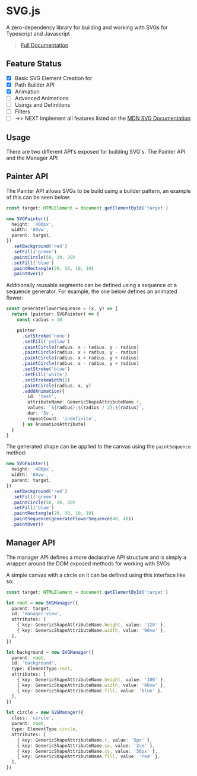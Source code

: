 # SVG.js

A zero-dependency library for building and working with SVGs for Typescript and
Javascript

> [Full Documentation](https://nabeelvalley.github.io/svg-js/)

## Feature Status

- [x] Basic SVG Element Creation for
- [x] Path Builder API
- [x] Animation
- [ ] Advanced Animations
- [ ] Usings and Definitions
- [ ] Filters
- [ ] ->> NEXT Implement all features listed on the
      [MDN SVG Documentation](https://developer.mozilla.org/en-US/docs/Web/SVG/Element)

## Usage

There are two different API's exposed for building SVG's. The Painter API and
the Manager API

## Painter API

The Painter API allows SVGs to be build using a builder pattern, an example of
this can be seen below:

```ts
const target: HTMLElement = document.getElementById('target')

new SVGPainter({
  height: '400px',
  width: '80vw',
  parent: target,
})
  .setBackground('red')
  .setFill('green')
  .paintCircle(50, 20, 20)
  .setFill('blue')
  .paintRectangle(20, 30, 10, 10)
  .paintOver()
```

Additionally reusable segments can be defined using a sequence or a sequence
generator. For example, the one below defines an animated flower:

```ts
const generateFlowerSequence = (x, y) => {
  return (painter: SVGPainter) => {
    const radius = 10

    painter
      .setStroke('none')
      .setFill('yellow')
      .paintCircle(radius, x - radius, y - radius)
      .paintCircle(radius, x + radius, y - radius)
      .paintCircle(radius, x + radius, y + radius)
      .paintCircle(radius, x - radius, y + radius)
      .setStroke('blue')
      .setFill('white')
      .setStrokeWidth(2)
      .paintCircle(radius, x, y)
      .adddAnimation({
        id: 'test',
        attributeName: GenericShapeAttributeName.r,
        values: `${radius};${radius / 2};${radius}`,
        dur: '5s',
        repeatCount: 'indefinite',
      } as AnimationAttribute)
  }
}
```

The generated shape can be applied to the canvas using the `paintSequence`
method:

```ts
new SVGPainter({
  height: '400px',
  width: '80vw',
  parent: target,
})
  .setBackground('red')
  .setFill('green')
  .paintCircle(50, 20, 20)
  .setFill('blue')
  .paintRectangle(20, 30, 10, 10)
  .paintSequence(generateFlowerSequence(40, 40))
  .paintOver()
```

## Manager API

The manager API defines a more declarative API structure and is simply a wrapper
around the DOM exposed methods for working with SVGs

A simple canvas with a circle on it can be defined using this interface like so:

```ts
const target: HTMLElement = document.getElementById('target')

let root = new SVGManager({
  parent: target,
  id: 'manager-view',
  attributes: [
    { key: GenericShapeAttributeName.height, value: '120' },
    { key: GenericShapeAttributeName.width, value: '90vw' },
  ],
})

let background = new SVGManager({
  parent: root,
  id: 'background',
  type: ElementType.rect,
  attributes: [
    { key: GenericShapeAttributeName.height, value: '100' },
    { key: GenericShapeAttributeName.width, value: '80vw' },
    { key: GenericShapeAttributeName.fill, value: 'blue' },
  ],
})

let circle = new SVGManager({
  class: 'circle',
  parent: root,
  type: ElementType.circle,
  attributes: [
    { key: GenericShapeAttributeName.r, value: '5px' },
    { key: GenericShapeAttributeName.cx, value: '2cm' },
    { key: GenericShapeAttributeName.cy, value: '50px' },
    { key: GenericShapeAttributeName.fill, value: 'red' },
  ],
})
```
